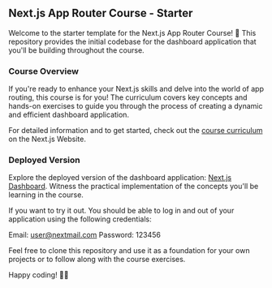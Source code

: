 ## Next.js App Router Course - Starter

Welcome to the starter template for the Next.js App Router Course! 🚀 This repository provides the initial codebase for the dashboard application that you'll be building throughout the course.

### Course Overview
If you're ready to enhance your Next.js skills and delve into the world of app routing, this course is for you! The curriculum covers key concepts and hands-on exercises to guide you through the process of creating a dynamic and efficient dashboard application.

For detailed information and to get started, check out the [course curriculum](https://nextjs.org/learn) on the Next.js Website.

### Deployed Version
Explore the deployed version of the dashboard application: [Next.js Dashboard](https://nextjs-dashboard-sigma-ruddy.vercel.app/). Witness the practical implementation of the concepts you'll be learning in the course.

If you want to try it out. You should be able to log in and out of your application using the following credentials:

Email: user@nextmail.com
Password: 123456

Feel free to clone this repository and use it as a foundation for your own projects or to follow along with the course exercises.

Happy coding! 🚀✨
